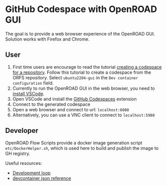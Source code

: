 # GitHub Codespace with OpenROAD GUI

The goal is to provide a web browser experience of the OpenROAD GUI. Solution works with Firefox and Chrome.

## User

1. First time users are encourage to read the tutorial [creating a codespace for a repository](https://docs.github.com/en/codespaces/developing-in-a-codespace/creating-a-codespace-for-a-repository). Follow this tutorial to create a codespace from the ORFS repository. Select `ubuntu2204-gui` in the `Dev container configuration` field.
2. Currently to run the OpenROAD GUI in the web browser, you need to [install VSCode](https://code.visualstudio.com/docs/setup/setup-overview).
3. Open VSCode and install the [GitHub Codespaces](https://marketplace.visualstudio.com/items?itemName=GitHub.codespaces) extension
4. Connect to the generated codespace
5. Open a web browser and connect to url: `localhost:6080`
6. Alternatively, you can use a VNC client to connect to `localhost:5980`

## Developer

OpenROAD Flow Scripts provide a docker image generation script `etc/DockerHelper.sh`, which is used here to build and publish the image to GH registry.

Useful resources:
* [Development loop](https://code.visualstudio.com/docs/devcontainers/create-dev-container#_full-configuration-edit-loop)
* [devcontainer json reference](https://containers.dev/implementors/json_reference/)
